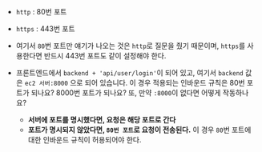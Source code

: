 
- `http` : 80번 포트
- `https` : 443번 포트
- 여기서 `80`번 포트만 얘기가 나오는 것은 `http`로 질문을 줬기 때문이며, `https`를 사용한다면 반드시 443번 포트도 같이 설정해야 한다.

- 프론트엔드에서 `backend + 'api/user/login'`이 되어 있고, 여기서 `backend` 값은 `ec2 서버:8000` 으로 되어 있습니다. 이 경우 적용되는 인바운드 규칙은 80번 포트가 되나요? 8000번 포트가 되나요? 또, 만약 `:8000`이 없다면 어떻게 작동하나요?
	- **서버에 포트를 명시했다면, 요청은 해당 포트로 간다**
	- **포트가 명시되지 않았다면, `80번 포트`로 요청이 전송된다.** 이 경우 `80`번 포트에 대한 인바운드 규칙이 허용되어야 한다.